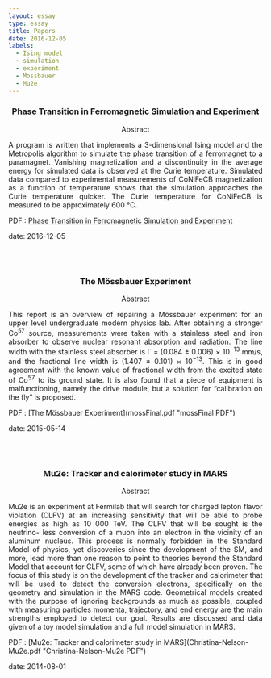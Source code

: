```yaml
---
layout: essay
type: essay
title: Papers
date: 2016-12-05
labels:
  - Ising model
  - simulation
  - experiment
  - Mossbauer
  - Mu2e
---
```



<h3 class="sectionHead"><span class="titlemark">   </span> <a  id="x1-10001"></a>  <p align="center"> Phase Transition in Ferromagnetic Simulation and Experiment </p> </h3>
<p align="center">
Abstract </p>
<p align="justify">
 A program is written that implements a 3-dimensional Ising model and the Metropolis algorithm to simulate the phase transition of a ferromagnet to a paramagnet. Vanishing magnetization and a discontinuity in the average energy for simulated data is observed at the Curie temperature. Simulated data compared to experimental measurements of CoNiFeCB magnetization as a function of temperature shows that the simulation approaches the Curie temperature quicker. The Curie temperature for CoNiFeCB is measured to be approximately 600&nbsp;&deg;C.  </p>
 
PDF : [Phase Transition in Ferromagnetic Simulation and Experiment](ising.pdf "ising PDF")

date: 2016-12-05

<br><br>
<h3 class="sectionHead"><span class="titlemark">   </span> <a  id="x1-10001"></a>  <p align="center"> The M&ouml;ssbauer Experiment </p> </h3> 
<p align="center">
Abstract </p>
<p align="justify">
This report is an overview of repairing a M&ouml;ssbauer experiment for an upper level undergraduate
modern physics lab. After obtaining a stronger Co<sup>57</sup> source, measurements were taken with a
stainless steel and iron absorber to observe nuclear resonant absorption and radiation. The line
width with the stainless steel absorber is Γ = (0.084 ± 0.006) × 10<sup>−13</sup> mm/s, and the fractional
line width is (1.407 ± 0.101) × 10<sup>−13</sup>. This is in good agreement with the known value of fractional
width from the excited state of Co<sup>57</sup> to its ground state. It is also found that a piece of equipment
is malfunctioning, namely the drive module, but a solution for “calibration on the fly” is proposed. </p> 
PDF : [The M&ouml;ssbauer Experiment](mossFinal.pdf "mossFinal PDF")

date: 2015-05-14

<br><br>
<h3 class="sectionHead"><span class="titlemark">   </span> <a  id="x1-10001"></a>  <p align="center"> Mu2e: Tracker and calorimeter study in MARS</p> </h3> 
<p align="center">
Abstract </p>
<p align="justify">
Mu2e is an experiment at Fermilab that will search for charged lepton flavor violation (CLFV) at an increasing sensitivity that will be able to probe energies as high as 10 000 TeV. The CLFV that will be sought is the neutrino-
less conversion of a muon into an electron in the vicinity of an aluminum nucleus. This process is normally forbidden in the Standard Model of physics, yet discoveries since the development of the SM, and more, lead more than
one reason to point to theories beyond the Standard Model that account for CLFV, some of which have already been proven. The focus of this study is on the development of the tracker and calorimeter that will be used to detect the
conversion electrons, specifically on the geometry and simulation in the MARS code. Geometrical models created with the purpose of ignoring backgrounds as much as possible, coupled with measuring particles momenta, trajectory, and end energy are the main strengths employed to detect our goal. Results are discussed and data given of a toy model simulation and a full model simulation in MARS. </p>
PDF : [Mu2e: Tracker and calorimeter study in MARS](Christina-Nelson-Mu2e.pdf "Christina-Nelson-Mu2e PDF") 

date: 2014-08-01


<br><br>
